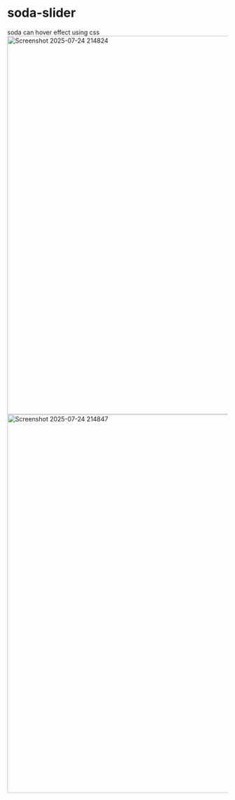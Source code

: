 # soda-slider
soda can hover effect using css
<img width="1919" height="865" alt="Screenshot 2025-07-24 214824" src="https://github.com/user-attachments/assets/5673a1dd-8534-4f40-ab87-31b32d8f546c" />
<img width="1915" height="865" alt="Screenshot 2025-07-24 214847" src="https://github.com/user-attachments/assets/c56e41bc-5ba5-4d2e-b74e-1433626d40e9" />
